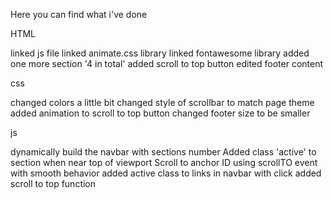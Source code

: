 Here you can find what i've done

HTML

linked js file
linked animate.css library
linked fontawesome library
added one more section '4 in total'
added scroll to top button
edited footer content

css

changed colors a little bit
changed style of scrollbar to match page theme
added animation to scroll to top button
changed footer size to be smaller

js

dynamically build the navbar with sections number
Added class 'active' to section when near top of viewport
Scroll to anchor ID using scrollTO event with smooth behavior
added active class to links in navbar with click
added scroll to top function
